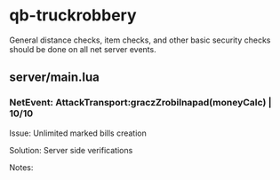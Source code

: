 # qb-truckrobbery
General distance checks, item checks, and other basic security checks should be done on all net server events.

## server/main.lua

### NetEvent: AttackTransport:graczZrobilnapad(moneyCalc) | 10/10
Issue: Unlimited marked bills creation

Solution: Server side verifications

Notes: 